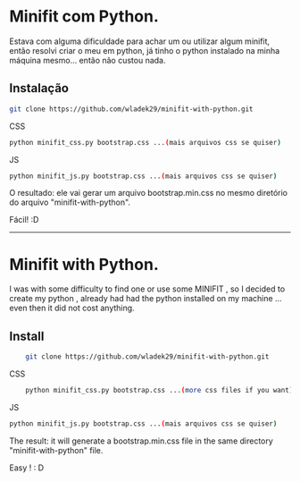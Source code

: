 Minifit com Python.
==============================


Estava com alguma dificuldade para achar um ou utilizar algum minifit, então resolvi criar o meu em python, já tinho o python instalado na minha máquina mesmo... então não custou nada.

Instalação
-----------

```bash
git clone https://github.com/wladek29/minifit-with-python.git
```
CSS
```bash
python minifit_css.py bootstrap.css ...(mais arquivos css se quiser)
```
JS
```bash
python minifit_js.py bootstrap.css ...(mais arquivos css se quiser)
```

O resultado: ele vai gerar um arquivo bootstrap.min.css no mesmo diretório do arquivo "minifit-with-python".

Fácil! :D


-----------------

Minifit with Python.
==============================

I was with some difficulty to find one or use some MINIFIT , so I decided to create my python , already had had the python installed on my machine ... even then it did not cost anything.

Install
--------

```bash
    git clone https://github.com/wladek29/minifit-with-python.git
```
CSS
```bash
    python minifit_css.py bootstrap.css ...(more css files if you want)
```
JS
```bash
python minifit_js.py bootstrap.css ...(mais arquivos css se quiser)
```

The result: it will generate a bootstrap.min.css file in the same directory "minifit-with-python" file.

Easy ! : D